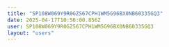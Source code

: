 ```yaml
---
title: "SP108W069Y9R0GZS67CPH1WM5G96BX0NB60335GQ3"
date: 2025-04-17T10:56:00.856Z
user: SP108W069Y9R0GZS67CPH1WM5G96BX0NB60335GQ3
layout: "users"
---
```

    
